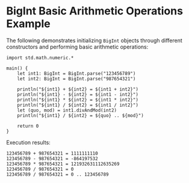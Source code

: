 # BigInt Basic Arithmetic Operations Example

The following demonstrates initializing `BigInt` objects through different constructors and performing basic arithmetic operations:
<!-- verify -->

```cangjie
import std.math.numeric.*

main() {
    let int1: BigInt = BigInt.parse("123456789")
    let int2: BigInt = BigInt.parse("987654321")

    println("${int1} + ${int2} = ${int1 + int2}")
    println("${int1} - ${int2} = ${int1 - int2}")
    println("${int1} * ${int2} = ${int1 * int2}")
    println("${int1} / ${int2} = ${int1 / int2}")
    let (quo, mod) = int1.divAndMod(int2)
    println("${int1} / ${int2} = ${quo} .. ${mod}")

    return 0
}
```

Execution results:

```text
123456789 + 987654321 = 1111111110
123456789 - 987654321 = -864197532
123456789 * 987654321 = 121932631112635269
123456789 / 987654321 = 0
123456789 / 987654321 = 0 .. 123456789
```